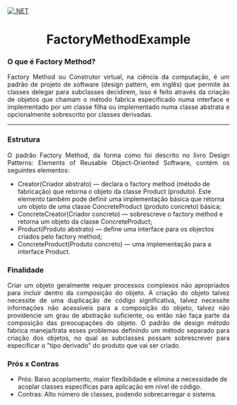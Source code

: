 [![.NET](https://github.com/fabiomattes2016/FactoryMethodExample/actions/workflows/dotnet.yml/badge.svg)](https://github.com/fabiomattes2016/FactoryMethodExample/actions/workflows/dotnet.yml)

<h1 align="center">FactoryMethodExample</h1>

<h3 align="left">O que é Factory Method?</h3>

<p align="justify">
Factory Method ou Construtor virtual, na ciência da computação, é um padrão de projeto de software (design pattern, em inglês) que permite às classes delegar para subclasses decidirem, isso é feito através da criação de objetos que chamam o método fabrica especificado numa interface e implementado por um classe filha ou implementado numa classe abstrata e opcionalmente sobrescrito por classes derivadas.</p>

<hr>

<h3 align="left">Estrutura</h3>

<p align="justify">
O padrão Factory Method, da forma como foi descrito no livro Design Patterns: Elements of Reusable Object-Oriented Software, contém os seguintes elementos:
</p>

<ul>
<li>Creator(Criador abstrato) — declara o factory method (método de fabricação) que retorna o objeto da classe Product (produto). Este elemento também pode definir uma implementação básica que retorna um objeto de uma classe ConcreteProduct (produto concreto) básica;</li>
<li>ConcreteCreator(Criador concreto) — sobrescreve o factory method e retorna um objeto da classe ConcreteProduct;</i>
<li>Product(Produto abstrato) — define uma interface para os objectos criados pelo factory method;</li>
  <li>ConcreteProduct(Produto concreto) — uma implementação para a interface Product.</li>
</ul>

<h3 align="left">Finalidade</h3>

<p align="justify">
Criar um objeto geralmente requer processos complexos não apropriados para incluir dentro da composição do objeto. A criação do objeto talvez necessite de uma duplicação de código significativa, talvez necessite informações não acessíveis para a composição do objeto, talvez não providencie um grau de abstração suficiente, ou então não faça parte da composição das preocupações do objeto. O padrão de design método fabrica maneja/trata esses problemas definindo um método separado para criação dos objetos, no qual as subclasses possam sobrescrever para especificar o "tipo derivado" do produto que vai ser criado.
</p>

<h3 align="left">Prós x Contras</h3>

<ul>
  <li>Prós: Baixo acoplamento, maior flexibilidade e elimina a necessidade de acoplar classes específicas para aplicação em nível de código.</li>
  <li>Contras: Alto número de classes, podendo sobrecarregar o sistema.</li>
</ul>
